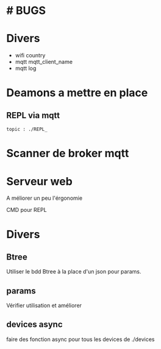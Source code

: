 # # BUGS

# Divers

- wifi country
- mqtt mqtt_client_name
- mqtt log

# Deamons a mettre en place

## REPL via mqtt

    topic : ./REPL_

# Scanner de broker mqtt

# Serveur web

A méliorer un peu l'érgonomie

CMD pour REPL

# Divers

## Btree

Utiliser le bdd Btree à la place d'un json pour params.

## params

Vérifier utilisation et améliorer

## devices async

faire des fonction async pour tous les devices de ./devices
